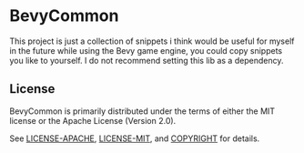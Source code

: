 # BevyCommon

This project is just a collection of snippets i think would be useful for myself in the future while using the Bevy game engine, you could copy snippets you like to yourself.
I do not recommend setting this lib as a dependency.

## License

BevyCommon is primarily distributed under the terms of either the MIT license or the Apache License (Version 2.0).

See [LICENSE-APACHE](LICENSE-APACHE), [LICENSE-MIT](LICENSE-MIT), and
[COPYRIGHT](COPYRIGHT) for details.
